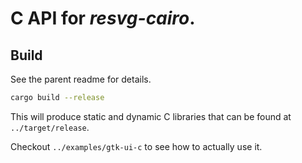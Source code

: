 # C API for *resvg-cairo*.

## Build

See the parent readme for details.

```sh
cargo build --release
```

This will produce static and dynamic C libraries that can be found at `../target/release`.

Checkout `../examples/gtk-ui-c` to see how to actually use it.
